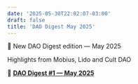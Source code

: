 ```yaml
---
date: '2025-05-30T22:02:07-03:00'
draft: false
title: 'DAO Digest May 2025'
---
```


🧭 New DAO Digest edition — May 2025

Highlights from Mobius, Lido and Cult DAO

🔗 [**DAO Digest #1 — May 2025**](https://lokapal.substack.com/p/dao-digest-1-may-2025)